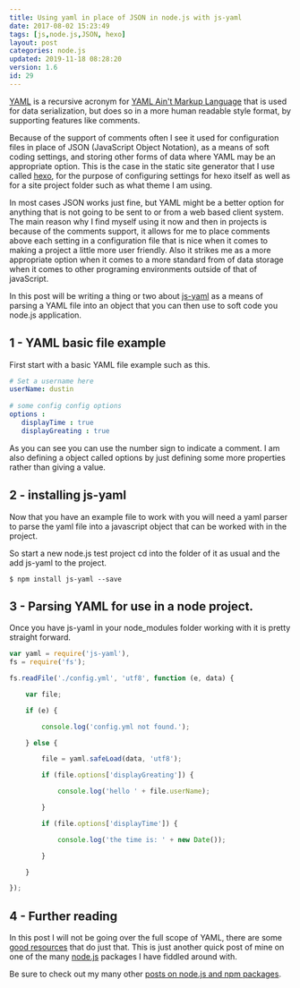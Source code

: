```yaml
---
title: Using yaml in place of JSON in node.js with js-yaml
date: 2017-08-02 15:23:49
tags: [js,node.js,JSON, hexo]
layout: post
categories: node.js
updated: 2019-11-18 08:28:20
version: 1.6
id: 29
---
```


[YAML](http://yaml.org/) is a recursive acronym for [YAML Ain't Markup Language](https://en.wikipedia.org/wiki/YAML) that is used for data serialization, but does so in a more human readable style format, by supporting features like comments. 

Because of the support of comments often I see it used for configuration files in place of JSON (JavaScript Object Notation), as a means of soft coding settings, and storing other forms of data where YAML may be an appropriate option. This is the case in the static site generator that I use called [hexo](https://hexo.io), for the purpose of configuring settings for hexo itself as well as for a site project folder such as what theme I am using.

<!-- more -->

In most cases JSON works just fine, but YAML might be a better option for anything that is not going to be sent to or from a web based client system. The main reason why I find myself using it now and then in projects is because of the comments support, it allows for me to place comments above each setting in a configuration file that is nice when it comes to making a project a little more user friendly. Also it strikes me as a more appropriate option when it comes to a more standard from of data storage when it comes to other programing environments outside of that of javaScript.

In this post will be writing a thing or two about [js-yaml](https://www.npmjs.com/package/js-yaml) as a means of parsing a YAML file into an object that you can then use to soft code you node.js application.

## 1 - YAML basic file example

First start with a basic YAML file example such as this.

```yaml
# Set a username here
userName: dustin
 
# some config config options
options :
   displayTime : true
   displayGreating : true
```

As you can see you can use the number sign to indicate a comment. I am also defining a object called options by just defining some more properties rather than giving a value.

## 2 - installing js-yaml

Now that you have an example file to work with you will need a yaml parser to parse the yaml file into a javascript object that can be worked with in the project.

So start a new node.js test project cd into the folder of it as usual and the add js-yaml to the project.

```
$ npm install js-yaml --save
```

## 3 - Parsing YAML for use in a node project.

Once you have js-yaml in your node_modules folder working with it is pretty straight forward.

```js
var yaml = require('js-yaml'),
fs = require('fs');

fs.readFile('./config.yml', 'utf8', function (e, data) {

    var file;

    if (e) {

        console.log('config.yml not found.');

    } else {

        file = yaml.safeLoad(data, 'utf8');

        if (file.options['displayGreating']) {

            console.log('hello ' + file.userName);

        }

        if (file.options['displayTime']) {

            console.log('the time is: ' + new Date());

        }

    }

});
```

## 4 - Further reading

In this post I will not be going over the full scope of YAML, there are some [good resources](http://www.yaml.org/start.html) that do just that. This is just another quick post of mine on one of the many [node.js](/categories/node-js/) packages I have fiddled around with.

Be sure to check out my many other [posts on node.js and npm packages](/categories/node-js/).

<!-- notes 

http://stackoverflow.com/questions/1726802/what-is-the-difference-between-yaml-and-json-when-to-prefer-one-over-the-other


-->